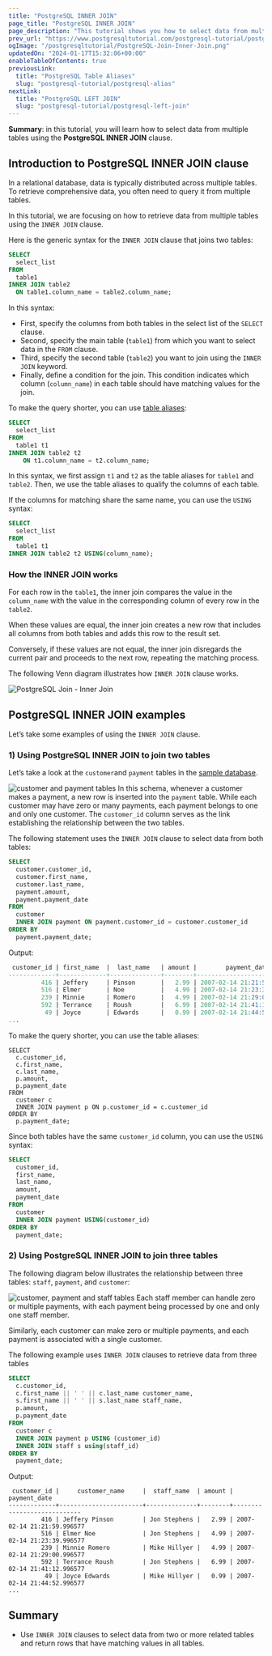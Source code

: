 ```yaml
---
title: "PostgreSQL INNER JOIN"
page_title: "PostgreSQL INNER JOIN"
page_description: "This tutorial shows you how to select data from multiple tables by using PostgreSQL INNER JOIN clause."
prev_url: "https://www.postgresqltutorial.com/postgresql-tutorial/postgresql-inner-join/"
ogImage: "/postgresqltutorial/PostgreSQL-Join-Inner-Join.png"
updatedOn: "2024-01-17T15:32:06+00:00"
enableTableOfContents: true
previousLink: 
  title: "PostgreSQL Table Aliases"
  slug: "postgresql-tutorial/postgresql-alias"
nextLink: 
  title: "PostgreSQL LEFT JOIN"
  slug: "postgresql-tutorial/postgresql-left-join"
---
```





**Summary**: in this tutorial, you will learn how to select data from multiple tables using the **PostgreSQL INNER JOIN** clause.


## Introduction to PostgreSQL INNER JOIN clause

In a relational database, data is typically distributed across multiple tables. To retrieve comprehensive data, you often need to query it from multiple tables.

In this tutorial, we are focusing on how to retrieve data from multiple tables using the `INNER JOIN` clause.

Here is the generic syntax for the `INNER JOIN` clause that joins two tables:


```sql
SELECT 
  select_list 
FROM 
  table1
INNER JOIN table2 
  ON table1.column_name = table2.column_name;
```
In this syntax:

* First, specify the columns from both tables in the select list of the `SELECT` clause.
* Second, specify the main table (`table1`) from which you want to select data in the `FROM` clause.
* Third, specify the second table (`table2`) you want to join using the `INNER JOIN` keyword.
* Finally, define a condition for the join. This condition indicates which column (`column_name`) in each table should have matching values for the join.

To make the query shorter, you can use [table aliases](postgresql-alias):


```sql
SELECT 
  select_list 
FROM 
  table1 t1
INNER JOIN table2 t2 
    ON t1.column_name = t2.column_name;
```
In this syntax, we first assign `t1` and `t2` as the table aliases for `table1` and `table2`. Then, we use the table aliases to qualify the columns of each table.

If the columns for matching share the same name, you can use the `USING` syntax:


```sql
SELECT 
  select_list 
FROM 
  table1 t1
INNER JOIN table2 t2 USING(column_name);
```

### How the INNER JOIN works

For each row in the `table1`, the inner join compares the value in the `column_name` with the value in the corresponding column of every row in the `table2`.

When these values are equal, the inner join creates a new row that includes all columns from both tables and adds this row to the result set.

Conversely, if these values are not equal, the inner join disregards the current pair and proceeds to the next row, repeating the matching process.

The following Venn diagram illustrates how `INNER JOIN` clause works.

![PostgreSQL Join - Inner Join](/postgresqltutorial/PostgreSQL-Join-Inner-Join.png)
## PostgreSQL INNER JOIN examples

Let’s take some examples of using the `INNER JOIN` clause.


### 1\) Using PostgreSQL INNER JOIN to join two tables

Let’s take a look at the `customer`and `payment` tables in the [sample database](../postgresql-getting-started/postgresql-sample-database "PostgreSQL Sample Database").


![customer and payment tables](/postgresqltutorial/customer-and-payment-tables.png)
In this schema, whenever a customer makes a payment, a new row is inserted into the `payment` table. While each customer may have zero or many payments, each payment belongs to one and only one customer. The `customer_id` column serves as the link establishing the relationship between the two tables.

The following statement uses the `INNER JOIN` clause to select data from both tables:


```sql
SELECT 
  customer.customer_id, 
  customer.first_name, 
  customer.last_name, 
  payment.amount, 
  payment.payment_date 
FROM 
  customer 
  INNER JOIN payment ON payment.customer_id = customer.customer_id 
ORDER BY 
  payment.payment_date;
```
Output:


```sql
 customer_id | first_name  |  last_name   | amount |        payment_date
-------------+-------------+--------------+--------+----------------------------
         416 | Jeffery     | Pinson       |   2.99 | 2007-02-14 21:21:59.996577
         516 | Elmer       | Noe          |   4.99 | 2007-02-14 21:23:39.996577
         239 | Minnie      | Romero       |   4.99 | 2007-02-14 21:29:00.996577
         592 | Terrance    | Roush        |   6.99 | 2007-02-14 21:41:12.996577
          49 | Joyce       | Edwards      |   0.99 | 2007-02-14 21:44:52.996577
...
```
To make the query shorter, you can use the table aliases:


```
SELECT 
  c.customer_id, 
  c.first_name, 
  c.last_name, 
  p.amount, 
  p.payment_date 
FROM 
  customer c 
  INNER JOIN payment p ON p.customer_id = c.customer_id 
ORDER BY 
  p.payment_date;
```
Since both tables have the same `customer_id` column, you can use the `USING` syntax:


```sql
SELECT 
  customer_id, 
  first_name, 
  last_name, 
  amount, 
  payment_date 
FROM 
  customer 
  INNER JOIN payment USING(customer_id) 
ORDER BY 
  payment_date;
```

### 2\) Using PostgreSQL INNER JOIN to join three tables

The following diagram below illustrates the relationship between three tables: `staff`, `payment`, and `customer`:


![customer, payment and staff tables](/postgresqltutorial/customer-payment-staff-tables.png)
Each staff member can handle zero or multiple payments, with each payment being processed by one and only one staff member.

Similarly, each customer can make zero or multiple payments, and each payment is associated with a single customer.

The following example uses `INNER JOIN` clauses to retrieve data from three tables


```sql
SELECT 
  c.customer_id, 
  c.first_name || ' ' || c.last_name customer_name, 
  s.first_name || ' ' || s.last_name staff_name, 
  p.amount, 
  p.payment_date 
FROM 
  customer c 
  INNER JOIN payment p USING (customer_id) 
  INNER JOIN staff s using(staff_id) 
ORDER BY 
  payment_date;
```
Output:


```
 customer_id |     customer_name     |  staff_name  | amount |        payment_date
-------------+-----------------------+--------------+--------+----------------------------
         416 | Jeffery Pinson        | Jon Stephens |   2.99 | 2007-02-14 21:21:59.996577
         516 | Elmer Noe             | Jon Stephens |   4.99 | 2007-02-14 21:23:39.996577
         239 | Minnie Romero         | Mike Hillyer |   4.99 | 2007-02-14 21:29:00.996577
         592 | Terrance Roush        | Jon Stephens |   6.99 | 2007-02-14 21:41:12.996577
          49 | Joyce Edwards         | Mike Hillyer |   0.99 | 2007-02-14 21:44:52.996577
...
```

## Summary

* Use `INNER JOIN` clauses to select data from two or more related tables and return rows that have matching values in all tables.

